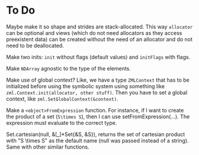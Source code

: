 # To Do

Maybe make it so shape and strides are stack-allocated. This way `allocator` can be optional and views (which do not need allocators as they access preexistent data) can be created without the need of an allocator and do not need to be deallocated.

Make two inits: `init` without flags (default values) and `initFlags` with flags.

Make `NDArray` agnostic to the type of the elements.

Make use of global context? Like, we have a type `ZMLContext` that has to be initialized before using the symbolic system using something like `zml.Context.init(allocator, other stuff)`. Then you have to set a global context, like `zml.SetGlobalContext(&context)`.

Make a `<object>FromExpression` function. For instance, if I want to create the product of a set (`S\times S`), then I can use setFromExpression(...). The expression must evaluate to the correct type.

Set.cartesian(null, &[_]*Set{&S, &S}), returns the set of cartesian product with "S \times S" as the default name (null was passed instead of a string). Same with other similar functions.
